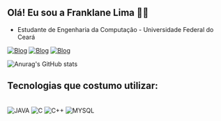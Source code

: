 ## Olá! Eu sou a Franklane Lima 👋🏼

- Estudante de Engenharia da Computação - Universidade Federal do Ceará
  
[![Blog](https://img.shields.io/badge/Gmail-D14836?style=for-the-badge&logo=gmail&logoColor=white)](franklaneengenharia16@gmail.com)
[![Blog](https://img.shields.io/badge/YouTube-FF0000?style=for-the-badge&logo=youtube&logoColor=white)](https://www.youtube.com/channel/UCWyuuc8NjYH343F_zqsmkXQ)
[![Blog](https://img.shields.io/badge/LinkedIn-0077B5?style=for-the-badge&logo=linkedin&logoColor=white)](https://www.linkedin.com/in/franklane-lima-443072235/)

![Anurag's GitHub stats](https://github-readme-stats.vercel.app/api?username=FranklaneL&show_icons=true&theme=dark)

## Tecnologias que costumo utilizar:
<div style="display: inline_block"><br/>
<img align="center" alt="JAVA" src="https://img.shields.io/badge/Java-ED8B00?style=for-the-badge&logo=openjdk&logoColor=white"/>
<img align="center" alt="C" src="https://img.shields.io/badge/C-00599C?style=for-the-badge&logo=c&logoColor=white"/>
<img align="center" alt="C++" src="https://img.shields.io/badge/C%2B%2B-00599C?style=for-the-badge&logo=c%2B%2B&logoColor=white"/>
<img align="center" alt="MYSQL" src="https://img.shields.io/badge/MySQL-005C84?style=for-the-badge&logo=mysql&logoColor=white"/>
</div><br/>

